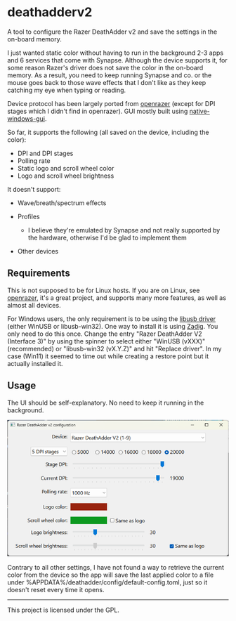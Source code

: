 # deathadderv2

A tool to configure the Razer DeathAdder v2 and save the settings in the on-board memory.

I just wanted static color without having to run in the background 2-3 apps and 6 services that come with Synapse. Although the device supports it, for some reason Razer's driver does not save the color in the on-board memory. As a result, you need to keep running Synapse and co. or the mouse goes back to those wave effects that I don't like as they keep catching my eye when typing or reading.

Device protocol has been largely ported from [openrazer](https://github.com/openrazer/openrazer) (except for DPI stages which I didn't find in openrazer). GUI mostly built using [native-windows-gui](https://github.com/gabdube/native-windows-gui).

So far, it supports the following (all saved on the device, including the color):

- DPI and DPI stages
- Polling rate
- Static logo and scroll wheel color
- Logo and scroll wheel brightness

It doesn't support:

- Wave/breath/spectrum effects
- Profiles
  - I believe they're emulated by Synapse and not really supported by the hardware, otherwise I'd be glad to implement them

- Other devices

## Requirements

This is not supposed to be for Linux hosts. If you are on Linux, see [openrazer](https://github.com/openrazer/openrazer), it's a great project, and supports many more features, as well as almost all devices.

For Windows users, the only requirement is to be using the [libusb driver](https://github.com/libusb/libusb/wiki/Windows) (either WinUSB or libusb-win32). One way to install it is using [Zadig](https://zadig.akeo.ie/). You only need to do this once. Change the entry "Razer DeathAdder V2 (Interface 3)" by using the spinner to select either "WinUSB (vXXX)" (recommended) or "libusb-win32 (vX.Y.Z)" and hit "Replace driver". In my case (Win11) it seemed to time out while creating a restore point but it actually installed it.

## Usage

The UI  should be self-explanatory. No need to keep it running in the background.

![UI screenshot](screenshot.png?raw=true "UI screenshot")

Contrary to all other settings, I have not found a way to retrieve the current color from the device so the app will save the last applied color to a file under %APPDATA%/deathadder/config/default-config.toml, just so it doesn't reset every time it opens.

---
This project is licensed under the GPL.